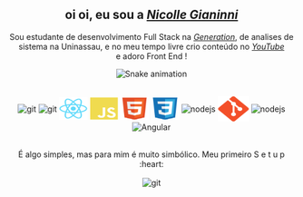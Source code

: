 <div>
  <h2 align="center">oi oi, eu sou a <a href="https://www.linkedin.com/in/nicollegianinni/"><i>Nicolle Gianinni</i></a></h2>
  <p align="center">Sou estudante de desenvolvimento Full Stack na <a href="https://brazil.generation.org/"><i>Generation</i></a>, de analises de sistema na Uninassau, e no meu tempo livre crio conteúdo no <a href="https://www.youtube.com/channel/UCfzN3jIWFtTjwMX-NIVynxA"><i>YouTube</i></a><span> 
  <a align="rigth"  href="https://www.youtube.com/channel/UCfzN3jIWFtTjwMX-NIVynxA" target="_blank"> 
  </a><br>e adoro Front End !
     </div>
     
     

<div align="center">
  
  ![Snake animation](https://github.com/danielbped/danielbped/blob/output/github-contribution-grid-snake.svg)
  
</div>

<div align="center" valign="top"><br>
  <img align="center" alt="git" height="60" width="70" src="https://logospng.org/download/java/logo-java-512.png">
  <img align="center" alt="git" height="50" width="40" src="https://logodownload.org/wp-content/uploads/2019/10/python-logo-2.png">
  <img align="center" alt="React" height="40" width="50" src="https://raw.githubusercontent.com/devicons/devicon/master/icons/react/react-original.svg">
  <img align="center" alt="Js" height="40" width="50" src="https://raw.githubusercontent.com/devicons/devicon/master/icons/javascript/javascript-plain.svg">
  <img align="center" alt="HTML" height="40" width="50" src="https://raw.githubusercontent.com/devicons/devicon/master/icons/html5/html5-original.svg">
  <img align="center" alt="CSS" height="40" width="50" src="https://raw.githubusercontent.com/devicons/devicon/master/icons/css3/css3-original.svg">
  <img align="center" alt="nodejs" height="45" width="55" src="https://cdn.worldvectorlogo.com/logos/nodejs-icon.svg">
  <img align="center" alt="git" height="45" width="55" src="https://raw.githubusercontent.com/devicons/devicon/master/icons/git/git-original.svg">
  <img align="center" alt="nodejs" height="40" width=50" src="https://cdn-icons-png.flaticon.com/512/25/25231.png">
  <img align="center" alt="Angular" height="50" width="60" src="https://www.kindpng.com/picc/m/70-705578_manage-loading-with-angular-material-progress-bars-angular.png">
  
</div><br>

   </div>
    
  <p>
  </div><div <p <h2 align="center"><div align="center">
É algo simples, mas para mim é muito simbólico. Meu primeiro S e t u p :heart:  </h2>
 <p>
 </div>

 </div><div <h3 align="center"><div align="center">
  <img align="center" alt="git" height="800" width="600" src="https://media-exp2.licdn.com/dms/image/C4E2DAQG8WVcEuc7BtA/profile-treasury-image-shrink_1280_1280/0/1656630463652?e=1658300400&v=beta&t=XOnxXhkV_xJSVZGTTVtrjWBTtfktS0fzULwYWBAW0W0">
  </div>
  
  


   



